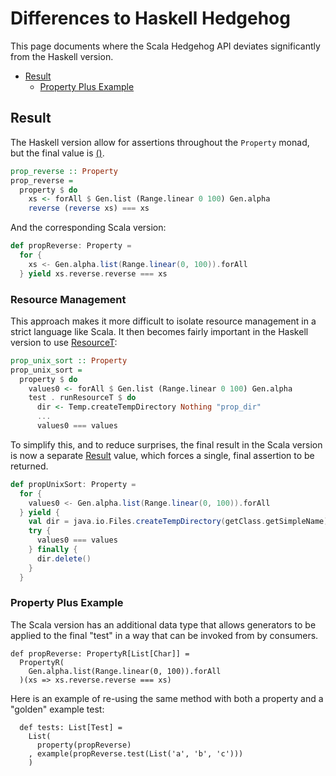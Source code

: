 Differences to Haskell Hedgehog
===============================

This page documents where the Scala Hedgehog API deviates significantly from the Haskell version.

- [Result](#result)
  - [Property Plus Example](#property-plus-example)

## Result

The Haskell version allow for assertions throughout the `Property` monad, but the final value is
[()](https://github.com/hedgehogqa/haskell-hedgehog/blob/694d3648f808d2401834c3e75db24b960ee8a68c/hedgehog/src/Hedgehog/Internal/Property.hs#L133).

```haskell
prop_reverse :: Property
prop_reverse =
  property $ do
    xs <- forAll $ Gen.list (Range.linear 0 100) Gen.alpha
    reverse (reverse xs) === xs
```

And the corresponding Scala version:

```scala
def propReverse: Property =
  for {
    xs <- Gen.alpha.list(Range.linear(0, 100)).forAll
  } yield xs.reverse.reverse === xs
```

### Resource Management

This approach makes it more difficult to isolate resource management in a strict language like Scala.
It then becomes fairly important in the Haskell version to use
[ResourceT](https://github.com/hedgehogqa/haskell-hedgehog/blob/master/hedgehog-example/src/Test/Example/Resource.hs):

```haskell
prop_unix_sort :: Property
prop_unix_sort =
  property $ do
    values0 <- forAll $ Gen.list (Range.linear 0 100) Gen.alpha
    test . runResourceT $ do
      dir <- Temp.createTempDirectory Nothing "prop_dir"
      ...
      values0 === values
```

To simplify this, and to reduce surprises, the final result in the Scala version is now a separate
[Result](https://github.com/hedgehogqa/scala-hedgehog/blob/master/core/src/main/scala/hedgehog/core/Result.scala) value,
which forces a single, final assertion to be returned.

```scala
def propUnixSort: Property =
  for {
    values0 <- Gen.alpha.list(Range.linear(0, 100)).forAll
  } yield {
    val dir = java.io.Files.createTempDirectory(getClass.getSimpleName).toFile
    try {
      values0 === values
    } finally {
      dir.delete()
    }
  }
```


### Property Plus Example

The Scala version has an additional data type that allows generators to be applied to the final "test" in a way that
can be invoked from by consumers.

```
def propReverse: PropertyR[List[Char]] =
  PropertyR(
    Gen.alpha.list(Range.linear(0, 100)).forAll
  )(xs => xs.reverse.reverse === xs)
```

Here is an example of re-using the same method with both a property and a "golden" example test:

```
  def tests: List[Test] =
    List(
      property(propReverse)
    , example(propReverse.test(List('a', 'b', 'c')))
    )
```
